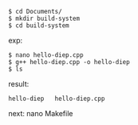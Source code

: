 
```shell
$ cd Documents/
$ mkdir build-system
$ cd build-system
```
exp:

```shell
$ nano hello-diep.cpp
$ g++ hello-diep.cpp -o hello-diep
$ ls
```
    
result:

    hello-diep   hello-diep.cpp
next:
    nano Makefile
    
